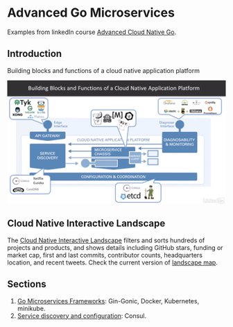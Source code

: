 # Advanced Go Microservices
Examples from linkedIn course [Advanced Cloud Native Go](https://www.linkedin.com/learning/advanced-cloud-native-go/).

## Introduction
Building blocks and functions of a cloud native application platform

![Building blocks and functions of a cloud native application platform](/images/building_blocks.jpg)

## Cloud Native Interactive Landscape

The [Cloud Native Interactive Landscape](https://github.com/cncf/landscape) filters and sorts hundreds of projects and products, and shows details including GitHub stars, funding or market cap, first and last commits, contributor counts, headquarters location, and recent tweets. Check the current version of [landscape map](https://landscape.cncf.io/images/landscape.png).

## Sections
1. [Go Microservices Frameworks](./Frameworks/README.md): Gin-Gonic, Docker, Kubernetes, minikube.
2. [Service discovery and configuration](./Discovery/README.md): Consul.
